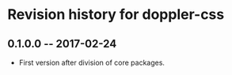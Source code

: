 # Revision history for doppler-css

## 0.1.0.0  -- 2017-02-24

* First version after division of core packages.
